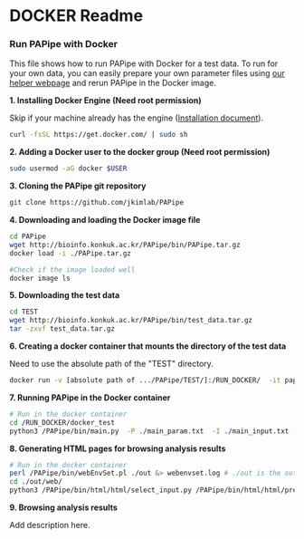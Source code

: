 # DOCKER Readme

### Run PAPipe with Docker

This file shows how to run PAPipe with Docker for a test data. To run for your own data, you can easily prepare your own parameter files using [our helper webpage](http://bioinfo.konkuk.ac.kr/PAPipe/parameter_builder/) and rerun PAPipe in the Docker image.  

**1. Installing Docker Engine (Need root permission)**

Skip if your machine already has the engine ([Installation document](https://docs.docker.com/engine/install/)). 

```bash
curl -fsSL https://get.docker.com/ | sudo sh
```

**2. Adding a Docker user to the docker group (Need root permission)**

```bash
sudo usermod -aG docker $USER 	
```

**3. Cloning the PAPipe git repository**

```bash
git clone https://github.com/jkimlab/PAPipe
```

**4. Downloading and loading the Docker image file** 

```bash
cd PAPipe
wget http://bioinfo.konkuk.ac.kr/PAPipe/bin/PAPipe.tar.gz
docker load -i ./PAPipe.tar.gz

#Check if the image loaded well 
docker image ls 
```

**5. Downloading the test data** 

```bash
cd TEST
wget http://bioinfo.konkuk.ac.kr/PAPipe/bin/test_data.tar.gz
tar -zxvf test_data.tar.gz
```

**6. Creating a docker container that mounts the directory of the test data** 

Need to use the absolute path of the "TEST" directory.

```bash
docker run -v [absolute path of .../PAPipe/TEST/]:/RUN_DOCKER/  -it pap_docker:latest
```

**7. Running PAPipe in the Docker container** 

```bash
# Run in the docker container
cd /RUN_DOCKER/docker_test
python3 /PAPipe/bin/main.py  -P ./main_param.txt  -I ./main_input.txt -A ./main_sample.txt &> ./log
```

**8. Generating HTML pages for browsing analysis results** 

```bash
# Run in the docker container
perl /PAPipe/bin/webEnvSet.pl ./out &> webenvset.log # ./out is the output directory set in the PAPipe parameter file
cd ./out/web/
python3 /PAPipe/bin/html/html/select_input.py /PAPipe/bin/html/html/pre_index.html &> ./webgen.log
```
**9. Browsing analysis results** 

Add description here.

